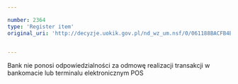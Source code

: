 ```yaml
---

number: 2364
type: 'Register item'
original_uri: 'http://decyzje.uokik.gov.pl/nd_wz_um.nsf/0/061188BACFB4B9B6C12578B10021931D?OpenDocument'


---
```


Bank nie ponosi odpowiedzialności za odmowę realizacji transakcji w bankomacie lub terminalu elektronicznym POS
